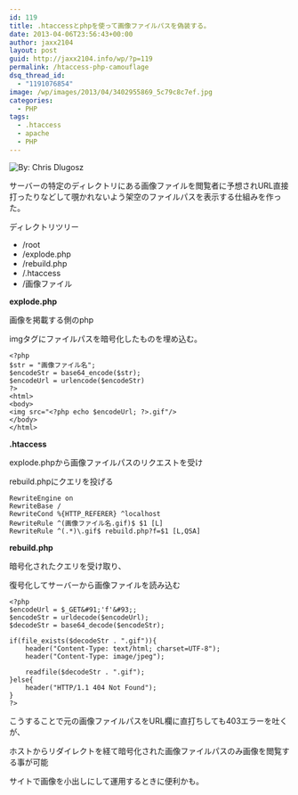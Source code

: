 ```yaml
---
id: 119
title: .htaccessとphpを使って画像ファイルパスを偽装する。
date: 2013-04-06T23:56:43+00:00
author: jaxx2104
layout: post
guid: http://jaxx2104.info/wp/?p=119
permalink: /htaccess-php-camouflage
dsq_thread_id:
  - "1191076854"
image: /wp/images/2013/04/3402955869_5c79c8c7ef.jpg
categories:
  - PHP
tags:
  - .htaccess
  - apache
  - PHP
---
```

<img src="/images/2013/04/3402955869_5c79c8c7ef.jpg" alt="By: Chris Dlugosz" class="img-rounded size-full wp-image-138" srcset="/images/2013/04/3402955869_5c79c8c7ef.jpg 500w, /images/2013/04/3402955869_5c79c8c7ef-300x168.jpg 300w" sizes="(max-width: 500px) 100vw, 500px" />

サーバーの特定のディレクトリにある画像ファイルを閲覧者に予想されURL直接打ったりなどして覗かれないよう架空のファイルパスを表示する仕組みを作った。

ディレクトリツリー

  * /root
  * /explode.php
  * /rebuild.php
  * /.htaccess
  * /画像ファイル

<!--more-->

**explode.php**

画像を掲載する側のphp

imgタグにファイルパスを暗号化したものを埋め込む。

```
<?php
$str = "画像ファイル名";
$encodeStr = base64_encode($str);
$encodeUrl = urlencode($encodeStr)
?>
<html>
<body>
<img src="<?php echo $encodeUrl; ?>.gif"/>
</body>
</html>
```

**.htaccess**

explode.phpから画像ファイルパスのリクエストを受け

rebuild.phpにクエリを投げる

```
RewriteEngine on
RewriteBase /
RewriteCond %{HTTP_REFERER} ^localhost
RewriteRule ^(画像ファイル名.gif)$ $1 [L]
RewriteRule ^(.*)\.gif$ rebuild.php?f=$1 [L,QSA]
```

**rebuild.php**

暗号化されたクエリを受け取り、

復号化してサーバーから画像ファイルを読み込む

```
<?php
$encodeUrl = $_GET&#91;'f'&#93;;
$encodeStr = urldecode($encodeUrl);
$decodeStr = base64_decode($encodeStr);

if(file_exists($decodeStr . ".gif")){
	header("Content-Type: text/html; charset=UTF-8");
	header("Content-Type: image/jpeg");

	readfile($decodeStr . ".gif");
}else{
	header("HTTP/1.1 404 Not Found");
}
?>
```

こうすることで元の画像ファイルパスをURL欄に直打ちしても403エラーを吐くが、

ホストからリダイレクトを経て暗号化された画像ファイルパスのみ画像を閲覧する事が可能

サイトで画像を小出しにして運用するときに便利かも。
